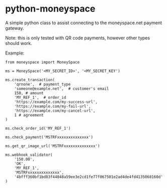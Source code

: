# python-moneyspace

A simple python class to assist connecting to the moneyspace.net payment gateway.

Note: this is only tested with QR code payments, however other types should work.

Example:

```
from moneyspace import MoneySpace

ms = MoneySpace('<MY_SECRET_ID>', '<MY_SECRET_KEY')

ms.create_transaction(
    'qrnone',  # payment_type
    'someone@example.net',  # customer's email
    150, # amount
    'MY_REF_1',  # order_id
    'https://example.com/my-success-url',
    'https://example.com/my-fail-url',
    'https://example.com/my-cancel-url',
    1 # agreement
)

ms.check_order_id('MY_REF_1')

ms.check_payment('MSTRFxxxxxxxxxxxxxx')

ms.get_qr_image_url('MSTRFxxxxxxxxxxxxxx')

ms.webhook_validator(
    '150.00',
    'OK',
    'MY_REF_1',
    'MSTRFxxxxxxxxxxxxxx',
    '4bfff360bf1bd83f44848a59ee3e2cd1fe77f067501e2ad4de4fd4135068160d'
)
```
